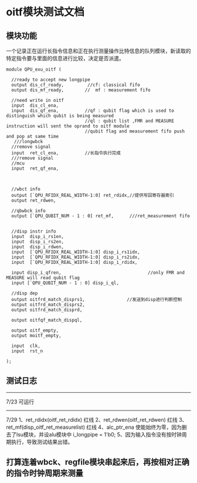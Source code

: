 oitf模块测试文档
===

模块功能
---
一个记录正在运行长指令信息和正在执行测量操作比特信息的队列模块，新读取的特定指令要与里面的信息进行比较，决定是否派遣。
```
module QPU_exu_oitf (
  
  //ready to accept new longpipe
  output dis_cf_ready,         //cf: classical fifo
  output dis_mf_ready,        //  mf : measurement fifo
 
  //need write in oitf
  input  dis_cl_ena,
  input  dis_qf_ena,          //qf : qubit flag which is used to distinguish which qubit is being measured
                              //ql : qubit list ,FMR and MEASURE instruction will sent the oprand to oitf module
                              //qubit flag and measurement fifo push and pop at same time
   ///longwbck
  //remove signal
  input  ret_cl_ena,          //长指令执行完成
  ///remove signal
  //mcu
  input  ret_qf_ena,

 

  //wbct info
  output [`QPU_RFIDX_REAL_WIDTH-1:0] ret_rdidx,//提供写回寄存器索引
  output ret_rdwen,

  //qbwbck info
  output [`QPU_QUBIT_NUM - 1 : 0] ret_mf,      ///ret_measurement fifo
  

  //disp instr info
  input  disp_i_rs1en,
  input  disp_i_rs2en,
  input  disp_i_rdwen,
  input  [`QPU_RFIDX_REAL_WIDTH-1:0] disp_i_rs1idx,
  input  [`QPU_RFIDX_REAL_WIDTH-1:0] disp_i_rs2idx,
  input  [`QPU_RFIDX_REAL_WIDTH-1:0] disp_i_rdidx,
  
  input disp_i_qfren,                                 //only FMR and MEASURE will read qubit flag
  input [`QPU_QUBIT_NUM - 1 : 0] disp_i_ql,

  //disp dep
  output oitfrd_match_disprs1,                //发送到disp进行判断控制
  output oitfrd_match_disprs2,
  output oitfrd_match_disprd,
  
  output oitfqf_match_dispql,

  output oitf_empty,
  output moitf_empty,
  
  input  clk,
  input  rst_n

);
```

测试日志
---
----------------
7/23
可运行

----------------
7/29
1、ret_rdidx(oitf_ret_rdidx) 红线
2、ret_rdwen(oitf_ret_rdwen) 红线
3、ret_mf(disp_oitf_ret_measurelist) 红线
4、alc_ptr_ena 使能始终为零，因为删去了lsu模块，并设alu模块中 i_longpipe =  1'b0;
5、因为输入指令没有按时钟周期执行，导致测试结果出错。

打算连着wbck、regfile模块串起来后，再按相对正确的指令时钟周期来测量
----------------